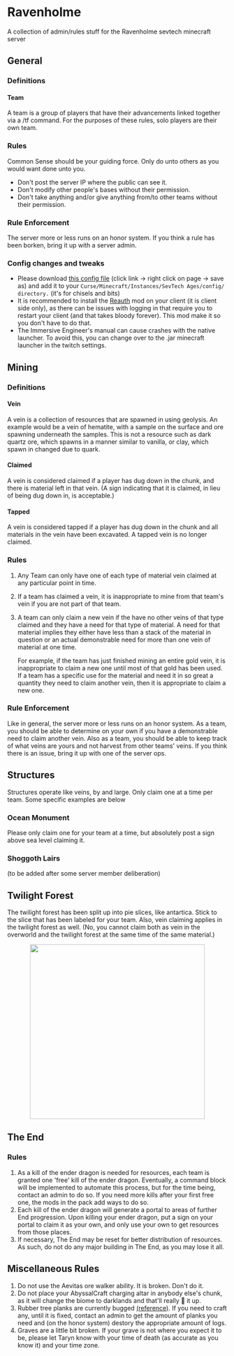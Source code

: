 # Ravenholme
A collection of admin/rules stuff for the Ravenholme sevtech minecraft server

## General
### Definitions
#### Team
A team is a group of players that have their advancements linked together via a /tf command. For the purposes of these rules, solo players are their own team.
### Rules
Common Sense should be your guiding force. Only do unto others as you would want done unto you.
- Don't post the server IP where the public can see it. 
- Don't modify other people's bases without their permission.
- Don't take anything and/or give anything from/to other teams without their permission.
### Rule Enforcement
The server more or less runs on an honor system. If you think a rule has been borken, bring it up with a server admin.
### Config changes and tweaks
- Please download [this config file](https://raw.githubusercontent.com/ptaylor2018/Ravenholme/master/chiselsandbits.cfg) (click link -> right click on page -> save as) and add it to your `Curse/Minecraft/Instances/SevTech Ages/config/ directory.` (it's for chisels and bits)
- It is recommended to install the [Reauth](https://minecraft.curseforge.com/projects/reauth) mod on your client (it is client side only), as there can be issues with logging in that require you to restart your client (and that takes bloody forever). This mod make it so you don't have to do that.
- The Immersive Engineer's manual can cause crashes with the native launcher. To avoid this, you can change over to the .jar minecraft launcher in the twitch settings.

## Mining
### Definitions
#### Vein
A vein is a collection of resources that are spawned in using geolysis. An example would be a vein of hematite, with a sample on the surface and ore spawning underneath the samples. This is not a resource such as dark quartz ore, which spawns in a manner similar to vanilla, or clay, which spawn in changed due to quark.

#### Claimed
A vein is considered claimed if a player has dug down in the chunk, and there is material left in that vein. (A sign indicating that it is claimed, in lieu of being dug down in, is acceptable.)

#### Tapped
A vein is considered tapped if a player has dug down in the chunk and all materials in the vein have been excavated. A tapped vein is no longer claimed.

### Rules
1. Any Team can only have one of each type of material vein claimed at any particular point in time.
2. If a team has claimed a vein, it is inappropriate to mine from that team's vein if you are not part of that team.
3. A team can only claim a new vein if the have no other veins of that type claimed and they have a need for that type of material. A need for that material implies they either have less than a stack of the material in question or an actual demonstrable need for more than one vein of material at one time. 
   
   For example, if the team has just finished mining an entire gold vein, it is inappropriate to claim a new one until most of that gold has been used. If a team has a specific use for the material and need it in so great a quantity they need to claim another vein, then it is appropriate to claim a new one.

### Rule Enforcement
Like in general, the server more or less runs on an honor system. 
As a team, you should be able to determine on your own if you have a demonstrable need to claim another vein.
Also as a team, you should be able to keep track of what veins are yours and not harvest from other teams' veins. 
If you think there is an issue, bring it up with one of the server ops.

## Structures
Structures operate like veins, by and large. Only claim one at a time per team.  Some specific examples are below
### Ocean Monument
Please only claim one for your team at a time, but absolutely post a sign above sea level claiming it.
### Shoggoth Lairs
(to be added after some server member deliberation)

## Twilight Forest
The twilight forest has been split up into pie slices, like antartica. Stick to the slice that has been labeled for your team. Also, vein claiming applies in the twilight forest as well. (No, you cannot claim both as vein in the overworld and the twilight forest at the same time of the same material.)
<p align="center">
  <img src="/twilight-forest-map.png" height="400"/>
</p>

## The End
### Rules
1. As a kill of the ender dragon is needed for resources, each team is granted one 'free' kill of the ender dragon. Eventually, a command block will be implemented to automate this process, but for the time being, contact an admin to do so. If you need more kills after your first free one, the mods in the pack add ways to do so.
2. Each kill of the ender dragon will generate a portal to areas of further End progression. Upon killing your ender dragon, put a sign on your portal to claim it as your own, and only use your own to get resources from those places.
3. If necessary, The End may be reset for better distribution of resources. As such, do not do any major building in The End, as you may lose it all.

## Miscellaneous Rules
1. Do not use the Aevitas ore walker ability. It is broken. Don't do it.
2. Do not place your AbyssalCraft charging altar in anybody else's chunk, as it will change the biome to darklands and that'll really :duck: it up.
3. Rubber tree planks are currently bugged [(reference)](https://github.com/Darkosto/SevTech-Ages/issues/1421). If you need to craft any, until it is fixed, contact an admin to get the amount of planks you need and (on the honor system) destory the appropriate amount of logs.
4. Graves are a little bit broken. If your grave is not where you expect it to be, please let Taryn know with your time of death (as accurate as you know it) and your time zone. 
